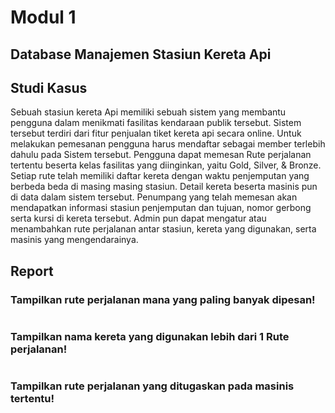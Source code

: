 # Modul 1

## Database Manajemen Stasiun Kereta Api

## Studi Kasus

Sebuah stasiun kereta Api memiliki sebuah sistem yang membantu pengguna dalam menikmati fasilitas kendaraan publik tersebut. Sistem tersebut terdiri dari fitur penjualan tiket kereta api secara online. Untuk melakukan pemesanan pengguna harus mendaftar sebagai member terlebih dahulu pada Sistem tersebut. Pengguna dapat memesan Rute perjalanan tertentu beserta kelas fasilitas yang diinginkan, yaitu Gold, Silver, & Bronze. Setiap rute telah memiliki daftar kereta dengan waktu penjemputan yang berbeda beda di masing masing stasiun. Detail kereta beserta masinis pun di data dalam sistem tersebut. Penumpang yang telah memesan akan mendapatkan informasi stasiun penjemputan dan tujuan, nomor gerbong serta kursi di kereta tersebut. Admin pun dapat mengatur atau menambahkan rute perjalanan antar stasiun, kereta yang digunakan, serta masinis yang mengendarainya.

## Report

### Tampilkan rute perjalanan mana yang paling banyak dipesan!

```

```

### Tampilkan nama kereta yang digunakan lebih dari 1 Rute perjalanan!

```

```

### Tampilkan rute perjalanan yang ditugaskan pada masinis tertentu!

```

```
